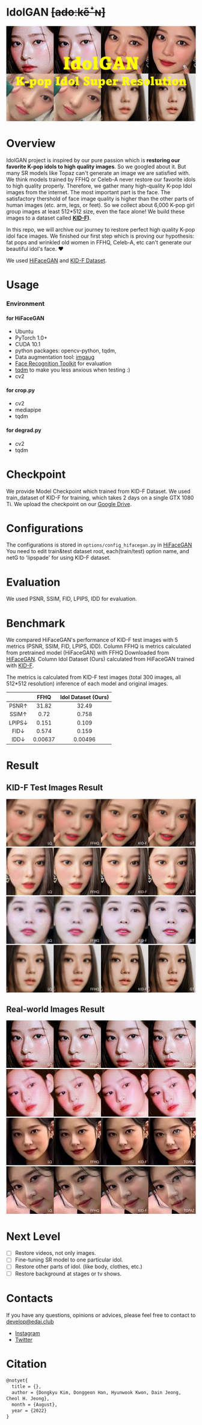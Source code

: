 # IdolGAN ~~[adoːkẽꜜɴ]~~

![thumbnail](./resource/thumbnail.png)


# Overview

IdolGAN project is inspired by our pure passion which is **restoring our favorite K-pop idols to high quality images**. So we googled about it. But many SR models like Topaz can't generate an image we are satisfied with. We think models trained by FFHQ or Celeb-A never restore our favorite idols to high quality properly. Therefore, we gather many high-quality K-pop Idol images from the internet. The most important part is the face. The satisfactory thershold of face image quality is higher than the other parts of human images (etc. arm, legs, or feet). So we collect about 6,000 K-pop girl group images at least 512\*512 size, even the face alone! We build these images to a dataset called **[KID-F](https://github.com/PCEO-AI-CLUB/KID-F))**.

In this repo, we will archive our journey to restore perfect high quality K-pop idol face images. We finished our first step which is proving our hypothesis: fat pops and wrinkled old women in FFHQ, Celeb-A, etc can't generate our beautiful idol's face. ❤️

We used [HiFaceGAN](https://github.com/Lotayou/Face-Renovation) and [KID-F Dataset](https://github.com/PCEO-AI-CLUB/KID-F).

# Usage
### Environment
#### for HiFaceGAN
- Ubuntu
- PyTorch 1.0+
- CUDA 10.1
- python packages: opencv-python, tqdm, 
- Data augmentation tool: [imgaug](https://imgaug.readthedocs.io/en/latest/source/installation.html#installation-in-pip)
- [Face Recognition Toolkit](https://github.com/ageitgey/face_recognition) for evaluation
- [tqdm](https://github.com/tqdm/tqdm) to make you less anxious when testing :)
- cv2 

#### for crop.py
- cv2
- mediapipe
- tqdm  

#### for degrad.py
- cv2
- tqdm
  
# Checkpoint
We provide Model Checkpoint which trained from KID-F Dataset. We used train_dataset of KID-F for training, which takes 2 days on a single GTX 1080 Ti. We upload the checkpoint on our [Google Drive](https://drive.google.com/drive/folders/1GrZIofQc3uWFVWserxgPEO97DZEJYOuK?usp=sharing).

# Configurations
The configurations is stored in `options/config_hifacegan.py` in [HiFaceGAN](https://github.com/Lotayou/Face-Renovation/blob/master/options/config_hifacegan.py) You need to edit train&test dataset root, each(train/test) option name, and netG to 'lipspade' for using KID-F dataset. 

# Evaluation
We used PSNR, SSIM, FID, LPIPS, IDD for evaluation.

# Benchmark
We compared HiFaceGAN's performance of KID-F test images with 5 metrics (PSNR, SSIM, FID, LPIPS, IDD).
Column FFHQ is metrics calculated from pretrained model (HiFaceGAN) with FFHQ Downloaded from [HiFaceGAN](https://github.com/Lotayou/Face-Renovation).
Column Idol Dataset (Ours) calculated from HiFaceGAN trained with [KID-F](https://github.com/PCEO-AI-CLUB/KID-F).

The metrics is calculated from KID-F test images (total 300 images, all 512\*512 resolution) inference of each model and original images. 

|            |       FFHQ     |     Idol Dataset (Ours)    |
|:----------:|:--------------:|:--------------------------:|
|      PSNR↑ |      31.82     |            32.49           |
|      SSIM↑ |       0.72     |            0.758           |
|     LPIPS↓ |      0.151     |            0.109           |
|      FID↓  |      0.574     |            0.159           |
|      IDD↓  |     0.00637    |           0.00496          |

# Result
## KID-F Test Images Result

![test_0](./resource/test_0.PNG)
![test_1](./resource/test_1.PNG)
![test_2](./resource/test_2.PNG)
![test_3](./resource/test_3.PNG)

## Real-world Images Result

![real_world_0](./resource/real_world_0.PNG)
![real_world_1](./resource/real_world_1.PNG)
![real_world_2](./resource/real_world_2.PNG)
![real_world_3](./resource/real_world_3.PNG)

# Next Level
- [ ] Restore videos, not only images.
- [ ] Fine-tuning SR model to one particular idol.
- [ ] Restore other parts of idol. (like body, clothes, etc.)
- [ ] Restore background at stages or tv shows.

# Contacts
If you have any questions, opinions or advices, please feel free to contact to develop@edai.club
- [Instagram]()
- [Twitter]()

# Citation
```
@notyet{
  title = {},
  author = {Dongkyu Kim, Donggeon Han, Hyunwook Kwon, Dain Jeong, Cheol H. Jeong},
  month = {August},
  year = {2022}
}
```
